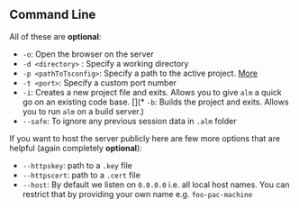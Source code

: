## Command Line
All of these are **optional**:

* `-o`: Open the browser on the server
* `-d <directory>` : Specify a working directory
* `-p <pathToTsconfig>`: Specify a path to the active project. [More](./tsconfig.md)
* `-t <port>`: Specify a custom port number
* `-i`: Creates a new project file and exits. Allows you to give `alm` a quick go on an existing code base.
[](* `-b`: Builds the project and exits. Allows you to run `alm` on a build server.)
* `--safe`: To ignore any previous session data in `.alm` folder

If you want to host the server publicly here are few more options that are helpful (again completely **optional**):

* `--httpskey`: path to a `.key` file
* `--httpscert`: path to a `.cert` file
* `--host`: By default we listen on `0.0.0.0` i.e. all local host names. You can restrict that by providing your own name e.g. `foo-pac-machine`
